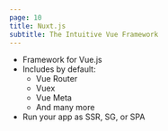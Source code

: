 ```yaml
---
page: 10
title: Nuxt.js
subtitle: The Intuitive Vue Framework
---
```


- Framework for Vue.js
- Includes by default:
  - Vue Router
  - Vuex
  - Vue Meta
  - And many more
- Run your app as SSR, SG, or SPA
